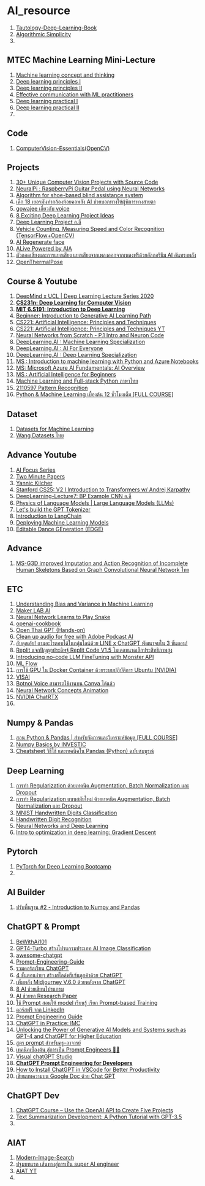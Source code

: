 # AI_resource

1. [Tautology-Deep-Learning-Book](https://github.com/TAUTOLOGY-EDUCATION/Tautology-Deep-Learning-Book)
2. [Algorithmic Simplicity](https://www.youtube.com/@algorithmicsimplicity)
3. 

## MTEC Machine Learning Mini-Lecture
1. [Machine learning concept and thinking](https://www.youtube.com/watch?v=kBXG5GHEbaY&list=PLJIJClalm2xNwyA2P2k6HRBxmWRW422Ex&index=2&t=337s)
2. [Deep learning principles I](https://www.youtube.com/watch?v=UOJJI2T9BSw&list=PLxieDgFcdcRCJQaHpwxJ0ug9UFdVT2PN_&index=2)
3. [Deep learning principles II](https://www.youtube.com/watch?v=ROQgMpYW62c&list=PLxieDgFcdcRCJQaHpwxJ0ug9UFdVT2PN_&index=4)
4. [Effective communication with ML practitioners](https://www.youtube.com/watch?v=AUzALVywRZY&list=PLxieDgFcdcRCJQaHpwxJ0ug9UFdVT2PN_&index=5)
5. [Deep learning practical I](https://www.youtube.com/watch?v=Rhsj-X8sBxA&list=PLxieDgFcdcRCJQaHpwxJ0ug9UFdVT2PN_&index=6)
6. [Deep learning practical II](https://www.youtube.com/watch?v=dVzivZQ1Fv4&list=PLxieDgFcdcRCJQaHpwxJ0ug9UFdVT2PN_&index=7)
7. 

## Code 
1. [ComputerVision-Essentials(OpenCV)](https://github.com/codeperfectplus/ComputerVision-Essentials)

## Projects
1. [30+ Unique Computer Vision Projects with Source Code](https://sharmaji27.medium.com/30-unique-computer-vision-projects-with-source-code-3465ae58d6b4)
2. [NeuralPi : RaspberryPi Guitar Pedal using Neural Networks](https://www.youtube.com/watch?v=_3zFD6h6Wrc)
3. [Algorithm for shoe-based blind assistance system](https://techxplore.com/news/2021-05-algorithm-shoe-based.html)
4. [เด็ก 18 เยอรมันทำกล้องห้อยคอพลัง AI ช่วยบอกทางให้ผู้พิการทางสายตา](https://www.blognone.com/node/131378)
5. [gowajee เกี่ยวกับ voice](https://www.gowajee.ai/)
6. [8 Exciting Deep Learning Project Ideas](https://medium.datadriveninvestor.com/8-exciting-deep-learning-project-ideas-bfd85c2bd361)
7. [Deep Learning Project อ.ลี](https://www.facebook.com/kietikul/posts/pfbid0Xu72aA3KPXyByMM7UC6FjiHqCUzr7gnZzxWquez6z418sE25TWWMpNkCn4ZkQxNXl)
8. [Vehicle Counting, Measuring Speed and Color Recognition (TensorFlow+OpenCV)](https://www.youtube.com/watch?v=PrqnhHf6fhM)
9. [AI Regenerate face](https://replicate.com/tencentarc/gfpgan)
10. [ALive Powered by AIA](https://www.facebook.com/ALivePoweredByAIA/posts/pfbid02AJcxTrJX8Bg7143gGjZfjL9ZXag8Rm7mNFYpJF4DYtDofq383upuqDWZtUbCzCF7l)
11. [ตัวถอดเสียงและการแยกเสียง แยกเสียงจากเพลงออกจากเพลงฟรีด้วยอัลกอริธึม AI อันทรงพลัง](https://vocalremover.org/th/?fbclid=IwZXh0bgNhZW0CMTAAAR2CrH4TEQhC-ck2npTXqaAollH1oKD4X3iueaY_ygAfwKVP_WlBue1UFsc_aem_AQCR1myF3wf94IqrQKNhp_zX2f7R3QVG-Hy2-i4eszcAvDEdrprlgZK1mrq1mzcwLn7JhQrhkRZVbos3VDthtADC)
12. [OpenThermalPose](https://github.com/IS2AI/OpenThermalPose)

##  Course & Youtube
1. [DeepMind x UCL | Deep Learning Lecture Series 2020](https://www.youtube.com/playlist?list=PLqYmG7hTraZCDxZ44o4p3N5Anz3lLRVZF)
2. **[CS231n: Deep Learning for Computer Vision](https://cs231n.stanford.edu/)**
3. **[MIT 6.S191: Introduction to Deep Learning](https://www.youtube.com/playlist?list=PLtBw6njQRU-rwp5__7C0oIVt26ZgjG9NI)**
4. [Beginner: Introduction to Generative AI Learning Path](https://www.cloudskillsboost.google/paths/118)
5. [CS221: Artificial Intelligence: Principles and Techniques](https://stanford-cs221.github.io/autumn2023/)
6. [CS221: Artificial Intelligence: Principles and Techniques YT](https://www.youtube.com/playlist?list=PLoROMvodv4rO1NB9TD4iUZ3qghGEGtqNX)
7. [Neural Networks from Scratch - P.1 Intro and Neuron Code](https://www.youtube.com/watch?v=Wo5dMEP_BbI&list=PLQVvvaa0QuDcjD5BAw2DxE6OF2tius3V3)
8. [DeepLearning.AI : Machine Learning Specialization](https://www.coursera.org/specializations/machine-learning-introduction#courses)
9. [DeepLearning.AI : AI For Everyone](https://www.coursera.org/lecture/ai-for-everyone/week-1-introduction-SRwLN)
10. [DeepLearning.AI : Deep Learning Specialization](https://www.coursera.org/specializations/deep-learning)
11. [MS : Introduction to machine learning with Python and Azure Notebooks](https://learn.microsoft.com/en-us/training/paths/intro-to-ml-with-python/)
12. [MS: Microsoft Azure AI Fundamentals: AI Overview](https://learn.microsoft.com/en-us/training/paths/get-started-with-artificial-intelligence-on-azure/)
13. [MS : Artificial Intelligence for Beginners](https://microsoft.github.io/AI-For-Beginners/?id=getting-started)
14. [Machine Learning and Full-stack Python ภาษาไทย](https://guopai.github.io/)
15. [2110597 Pattern Recognition ](https://www.youtube.com/watch?v=mhtxOL_IynQ)
16. [Python & Machine Learning เบื้องต้น 12 ชั่วโมงเต็ม [FULL COURSE]](https://www.youtube.com/watch?v=kUF5hPfQWaQ&t=3s)

## Dataset
1. [Datasets for Machine Learning](https://laurencemoroney.com/datasets.html)
2. [Wang Datasets ไทย](https://www.wang.in.th/dataset)

## Advance Youtube
1. [AI Focus Series](https://www.youtube.com/@wenhua-yu-ai-lesson-en)
2. [Two Minute Papers](https://www.youtube.com/@TwoMinutePapers)
3. [Yannic Kilcher](https://www.youtube.com/@YannicKilcher/playlists)
4. [Stanford CS25: V2 I Introduction to Transformers w/ Andrej Karpathy](https://www.youtube.com/watch?v=XfpMkf4rD6E)
5. [DeepLearning-Lecture7: BP Example CNN อ.ลี](https://www.youtube.com/watch?v=Cyg5sFtsAq0)
6. [Physics of Language Models | Large Language Models (LLMs)](https://www.youtube.com/watch?v=cV6aZ-DJ6qc)
7. [Let's build the GPT Tokenizer](https://www.youtube.com/watch?v=zduSFxRajkE)
8. [Introduction to LangChain](https://learn.theaiedge.io/p/introduction-to-langchain)
9. [Deploying Machine Learning Models](https://www.youtube.com/playlist?list=PLfFghEzKVmjttkxVtVIvNZRuoSUuWtsFN)
10. [Editable Dance GEneration (EDGE)](https://www.youtube.com/watch?v=zyY0PZE8diM)

## Advance
1. [MS-G3D improved Imputation and Action Recognition of Incomplete Human Skeletons Based on Graph Convolutional Neural Network ไทย](https://medium.com/@oppjakarin/ms-g3d-improved-imputation-and-action-recognition-of-incomplete-human-skeletons-based-on-graph-35ba5595c10a) 

## ETC
1. [Understanding Bias and Variance in Machine Learning](https://medium.com/advanced-deep-learning/understanding-bias-and-variance-in-machine-learning-5231dd117e12)
2. [Maker LAB AI](https://www.youtube.com/watch?v=Xop3YIfUtAU)
3. [Neural Network Learns to Play Snake](https://www.youtube.com/watch?v=zIkBYwdkuTk)
4. [openai-cookbook](https://github.com/openai/openai-cookbook)
5. [Open Thai GPT (Hands-on)](https://www.youtube.com/watch?v=VS4hHx3tdyw)
6. [Clean up audio for free with Adobe Podcast AI](https://podcast.adobe.com/enhance)
7. [อับดุลเอ้ย! ถามอะไรตอบได้ในกลุ่มไลน์ด้วย LINE x ChatGPT พัฒนาจบใน 3 ขั้นตอน!](https://medium.com/linedevth/line-chatgpt-group-9b2fc5ea94d3)
8. [Replit แจกปัญญาประดิษฐ์ Replit Code V1.5 โมเดลขนาดเล็กประสิทธิภาพสูง](https://www.blognone.com/node/136203)
9. [Introducing no-code LLM FineTuning with Monster API](https://blog.monsterapi.ai/no-code-fine-tuning-llm/)
10. [ML Flow](https://mlflow.org/)
11. [การใช้ GPU ใน Docker Container ด้วยระบบปฏิบัติการ Ubuntu (NVIDIA)](https://medium.com/@63010177/%E0%B8%81%E0%B8%B2%E0%B8%A3%E0%B9%83%E0%B8%8A%E0%B9%89-gpu-%E0%B9%83%E0%B8%99-docker-container-%E0%B8%94%E0%B9%89%E0%B8%A7%E0%B8%A2%E0%B8%A3%E0%B8%B0%E0%B8%9A%E0%B8%9A%E0%B8%9B%E0%B8%8F%E0%B8%B4%E0%B8%9A%E0%B8%B1%E0%B8%95%E0%B8%B4%E0%B8%81%E0%B8%B2%E0%B8%A3-ubuntu-nvidia-d457546c33a6)
12. [VISAI](https://visai.ai/th)
13. [Botnoi Voice สามารถใช้งานบน Canva ได้แล้ว ](https://fasttacks.com/bot-canva/)
14. [Neural Network Concepts Animation](https://nnfs.io/neural_network_animations)
15. [NVIDIA ChatRTX](https://www.nvidia.com/en-us/ai-on-rtx/chatrtx/)
16. 

## Numpy & Pandas
1. [สอน Python & Pandas | สำหรับจัดการและวิเคราะห์ข้อมูล [FULL COURSE]](https://www.youtube.com/watch?v=SPdwqEPZ_EE)
2. [Numpy Basics by INVESTIC](https://colab.research.google.com/drive/14__5bI4VGWGZmBA_OlW9ryM6YUTLGGB4?usp=sharing&fbclid=IwAR2p-L1T-khzOXMJaSaiBbOa0rgoB1JJunYL_ekvO0KmyI4mRAl9rhMekQw)
3. [Cheatsheet วิธีใช้ และเทคนิคใน Pandas (Python) ฉบับสมบูรณ์](https://blog.datath.com/cheatsheet-pandas/)

## Deep Learning 
1. [การทำ Regularization ด้วยเทคนิค Augmentation, Batch Normalization และ Dropout](https://medium.com/@promtao_c/%E0%B8%81%E0%B8%B2%E0%B8%A3%E0%B8%97%E0%B8%B3-regularization-%E0%B8%94%E0%B9%89%E0%B8%A7%E0%B8%A2%E0%B9%80%E0%B8%97%E0%B8%84%E0%B8%99%E0%B8%B4%E0%B8%84-augmentation-batch-normalization-%E0%B9%81%E0%B8%A5%E0%B8%B0-dropout-f820b9f9d3c9)
2. [การทำ Regularization แบบสมัยใหม่ ด้วยเทคนิค Augmentation, Batch Normalization และ Dropout](https://blog.pjjop.org/modern-regularization-with-data-augmentation-batch-normalization-and-dropout/)
3. [MNIST Handwritten Digits Classification](https://github.com/NvsYashwanth/MNIST-Handwritten-Digits-Recognition/blob/master/digitsMNIST.ipynb)
4. [Handwritten Digit Recognition](https://github.com/amitrajitbose/handwritten-digit-recognition/blob/master/handwritten_digit_recognition_GPU.ipynb)
5. [Neural Networks and Deep Learning](http://neuralnetworksanddeeplearning.com/)
6. [Intro to optimization in deep learning: Gradient Descent](https://www.digitalocean.com/community/tutorials/intro-to-optimization-in-deep-learning-gradient-descent)

## Pytorch 
1. [PyTorch for Deep Learning Bootcamp](https://www.udemy.com/course/pytorch-for-deep-learning/learn/lecture/32656552#overview)
2. 

## AI Builder
1. [ปรับพื้นฐาน #2 - Introduction to Numpy and Pandas](https://www.youtube.com/watch?v=OzQTfrHDebg)

## ChatGPT & Prompt
1. [BeWithAi101](https://www.youtube.com/@bewithai101)
2. [GPT4-Turbo สร้างโปรแกรมประเภท AI Image Classification](https://www.facebook.com/groups/5779011592182423/permalink/6993315700752000/)
3. [awesome-chatgpt](https://github.com/eon01/awesome-chatgpt)
4. [Prompt-Engineering-Guide](https://github.com/dair-ai/Prompt-Engineering-Guide)
5. [รวมคอร์สเรียน ChatGPT](https://www.facebook.com/photo/?fbid=632223565609621&set=a.593996262765685)
6. [4 ขั้นตอนง่ายๆ สร้างสไลด์พรีเซ้นลูกค้าด้วย ChatGPT](https://www.facebook.com/ailifeconnect/posts/pfbid0zfTvWC4RsXNr6Y1K5ez9fSSExTZcVbKZNmYA5tsvnJHoTrQw8sEYya5tw1KKhrEPl)
7. [เพิ่มพลัง Midjourney V.6.0 ด้วยพลังจาก ChatGPT](https://www.facebook.com/groups/aithailandgroup/permalink/7031120776971492/)
8. [8 AI ช่วยเขียนโปรแกรม](https://www.facebook.com/groups/aithailandgroup/permalink/7370402086376691/)
9. [AI ช่วยหา Research Paper](https://www.facebook.com/ailifeconnect/posts/pfbid06FGpZ67G5gcQRdwHhJDFj8EcArSHWDeVvtMyHiFFHVMx77QsVAr15cDfJsdQF8ESl)
10. [ใช้ Prompt สอนให้ model เรียนรู้ เรียก Prompt-based Training](https://www.facebook.com/groups/754599383050828/permalink/757044919472941/)
11. [คอร์สฟรี จาก LinkedIn](https://www.facebook.com/groups/754599383050828/permalink/760746325769467/)
12. [Prompt Engineering Guide](https://learnprompting.org/docs/introduction)
13. [ChatGPT in Practice: IMC](https://docs.google.com/presentation/d/1Xt9jOLLV0ux8lau8CtG4xv-s5aMHonsyTSbLVWVhMQc/edit#slide=id.g8749f74aec_6_1060)
14. [Unlocking the Power of Generative AI Models and Systems such as GPT-4 and ChatGPT for Higher Education](https://www.uni-hohenheim.de/uploads/media/23-03-20_Whitepaper_ChatGPT.pdf)
15. [สูตร prompt สำหรับครู-อาจารย์](https://www.facebook.com/groups/aithailandgroup/permalink/6075318542551725/)
16. [เทคนิคเบื้องต้น สู่การเป็น Prompt Engineers 👷‍♂️](https://www.facebook.com/groups/aithailandgroup/permalink/6083948678355378/)
17. [Visual chatGPT Studio](https://marketplace.visualstudio.com/items?itemName=jefferson-pires.VisualChatGPTStudio)
18. **[ChatGPT Prompt Engineering for Developers](https://www.deeplearning.ai/short-courses/chatgpt-prompt-engineering-for-developers/)**
19. [How to Install ChatGPT in VSCode for Better Productivity](https://www.freecodecamp.org/news/install-chatgpt-in-vscode/)
20. [เขียนบทความบน Google Doc ด้วย Chat GPT](https://www.dek-com.com/2024/03/25/เขียนบทความบน-google-doc-ด้วย-chat-gpt/)

## ChatGPT Dev
1. [ChatGPT Course – Use the OpenAI API to Create Five Projects](https://www.freecodecamp.org/news/chatgpt-course-use-the-openai-api-to-create-five-projects/)
2. [Text Summarization Development: A Python Tutorial with GPT-3.5](https://www.kdnuggets.com/2023/04/text-summarization-development-python-tutorial-gpt35.html)
3. 

## AIAT
1. [Modern-Image-Search](https://colab.research.google.com/drive/1Zihav1X_ugBmLgRV4m4B16nxBudyj9jM?usp=sharing)
2. [ปฐมบทแรก เส้นทางสู่การเป็น super AI engineer](https://www.ninenox.com/2020/09/20/%e0%b8%9b%e0%b8%90%e0%b8%a1%e0%b8%9a%e0%b8%97%e0%b9%81%e0%b8%a3%e0%b8%81-%e0%b9%80%e0%b8%aa%e0%b9%89%e0%b8%99%e0%b8%97%e0%b8%b2%e0%b8%87%e0%b8%aa%e0%b8%b9%e0%b9%88%e0%b8%81%e0%b8%b2%e0%b8%a3%e0%b9%80/)
3. [AIAT YT](https://www.youtube.com/@AIAT2015)
4. 
